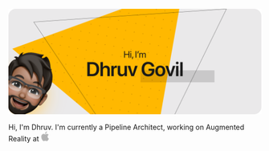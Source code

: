 ![Hi, I'm Dhruv Govil](https://github.com/dgovil/dgovil/raw/main/images/banner.png?raw=true "Hi, I'm Dhruv Govil")

Hi, I'm Dhruv. I'm currently a Pipeline Architect, working on Augmented Reality at ![Apple](https://github.com/dgovil/dgovil/blob/main/images/apple_logo.png?raw=true?raw=true "Apple" )

<!--
**dgovil/dgovil** is a ✨ _special_ ✨ repository because its `README.md` (this file) appears on your GitHub profile.

Here are some ideas to get you started:

- 🔭 I’m currently working on ...
- 🌱 I’m currently learning ...
- 👯 I’m looking to collaborate on ...
- 🤔 I’m looking for help with ...
- 💬 Ask me about ...
- 📫 How to reach me: ...
- 😄 Pronouns: ...
- ⚡ Fun fact: ...
-->
